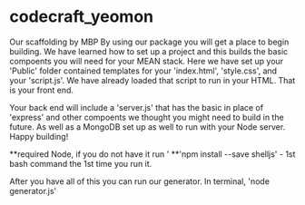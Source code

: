 # codecraft_yeomon
Our scaffolding 
by MBP
By using our package you will get a place to begin building. 
We have learned how to set up a project and this builds the basic compoents you will need for your MEAN stack.
Here we have set up your 'Public' folder contained templates for your 'index.html', 'style.css', and your 'script.js'. 
We have already loaded that script to run in your HTML. That is your front end.

Your back end will include a 'server.js' that has the basic in place of 'express' and other compoents we thought you might need to build in the future. 
As well as a MongoDB set up as well to run with your Node server. Happy building!

**required Node, if you do not have it run ' 
**'npm install --save shelljs' - 1st bash command the 1st time you run it.

After you have all of this you can run our generator.
In terminal, 'node generator.js'

